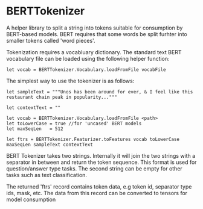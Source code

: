 # BERTTokenizer
A helper library to split a string into tokens suitable for consumption by BERT-based models. BERT requires that some words be split furhter into smaller tokens called 'word pieces'. 

Tokenization requires a vocabluary dictionary. The standard text BERT vocabulary file can be loaded using the following helper function:

```F#
let vocab = BERTTokenizer.Vocabulary.loadFromFile vocabFile
```
The simplest way to use the tokenizer is as follows:

```F#
let sampleText = """Unos has been around for ever, & I feel like this restaurant chain peak in popularity..."""

let contextText = ""

let vocab = BERTTokenizer.Vocabulary.loadFromFile <path>
let toLowerCase = true //for 'uncased' BERT models
let maxSeqLen   = 512

let ftrs = BERTTokenizer.Featurizer.toFeatures vocab toLowerCase maxSeqLen sampleText contextText
```
BERT Tokenizer takes two strings. Internally it will join the two strings with a separator in between and return the token sequence. This format is used for question/answer type tasks. The second string can be empty for other tasks such as text classification.

The returned 'ftrs' record contains token data, e.g token id, separator type ids, mask, etc. The data from this record can be converted to tensors for model consumption


